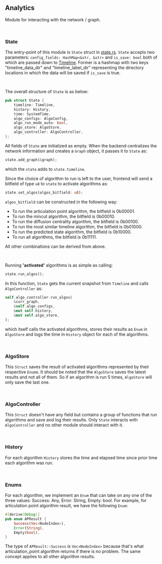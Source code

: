 ## **Analytics**

Module for interacting with the network / graph.

&nbsp;

### **State**

The entry-point of this module is `State` struct in [state.rs](./state.rs). `State` accepts two parameters: `config_fields: HashMap<&str, &str>` and `is_save: bool` both of which are passed down to [Timeline](./aux_data_structures/timeline.rs). Former is a hashmap with two keys "timeline_data_dir" and "timeline_label_dir" representing the directory locations in which the data will be saved if `is_save` is true.

&nbsp;

The overall structure of `State` is as below:

```rust
pub struct State {
    timeline: Timeline,
    history: History,
    time: SystemTime,
    algo_configs: AlgoConfig,
    algo_run_mode_auto: bool,
    algo_store: AlgoStore,
    algo_controller: AlgoController,
};
```

All fields of `State` are initialized as empty. When the backend centralizes the network information and creates a `Graph` object, it passes it to `State` as:

```rust
state.add_graph(&graph);
```

which the `state` adds to `state.timeline`.

Since the choice of algorithm to run is left to the user, frontend will send a bitfield of type `u8` to `state` to activate algorithms as:

```rust
state.set_algos(algos_bitfield: u8);
```

`algos_bitfield` can be constructed in the following way:

- To run the articulation point algorithm, the bitfield is 0b00001.
- To run the mincut algorithm, the bitfield is 0b00010.
- To run the diffusion centrality algorithm, the bitfield is 0b00100.
- To run the most similar timeline algorithm, the bitfield is 0b01000.
- To run the predicted state algorithm, the bitfield is 0b10000.
- To run all algorithms, the bitfield is 0b11111.

All other combinations can be derived from above.

&nbsp;

Running **'activated'** algorithms is as simple as calling:

```rust
state.run_algos();
```

In this function, `State` gets the current snapshot from `Timeline` and calls `AlgoController` as:

```rust
self.algo_controller.run_algos(
    &curr_graph,
    &self.algo_configs,
    &mut self.history,
    &mut self.algo_store,
);
```

which itself calls the activated algorithms, stores their results as `Enum` in `AlgoStore` and logs the time in `History` object for each of the algorithms.

&nbsp;

### **AlgoStore**

This `Struct` saves the result of activated algorithms represented by their respective `Enum`s. It should be noted that the `AlgoStore` saves the latest results and not all of them. So if an algorithm is run 5 times, `AlgoStore` will only save the last one.

&nbsp;

### **AlgoController**

This `Struct` doesn't have any field but contains a group of functions that run algorithms and save and log their results. Only `State` interacts with `AlgoController` and no other module should interact with it.

&nbsp;

### **History**

For each algorithm `History` stores the time and elapsed time since prior time each algorithm was run.

&nbsp;

### **Enums**

For each algorithm, we implement an `Enum` that can take on any one of the three values: Success: Any, Error: String, Empty: bool. For example, for articulation point algorithm result, we have the following `Enum`:

```rust
#[derive(Debug)]
pub enum APResult {
    Success(Vec<NodeIndex>),
    Error(String),
    Empty(bool),
}
```

The type of `APResult::Success` is `Vec<NodeIndex>` because that's what articulation_point algorithm returns if there is no problem. The same concept applies to all other algorithm results.
